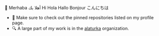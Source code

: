 👋 Merhaba أهلا بك Hi Hola Hallo Bonjour こんにちは

- :eyes: Make sure to check out the pinned repositories listed on my profile page.
- :mag:  A large part of my work is in the [alaturka](https://github.com/alaturka/) organization.
